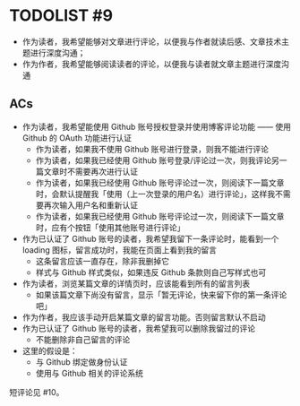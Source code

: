 # TODOLIST #9 

* 作为读者，我希望能够对文章进行评论，以便我与作者就读后感、文章技术主题进行深度沟通；
* 作为作者，我希望能够阅读读者的评论，以便我与读者就文章主题进行深度沟通

ACs
---

* 作为读者，我希望能使用 Github 账号授权登录并使用博客评论功能 —— 使用 Github 的 OAuth 功能进行认证
  * 作为读者，如果我不使用 Github 账号进行登录，则我不能进行评论
  * 作为读者，如果我已经使用 Github 账号登录/评论过一次，则我评论另一篇文章时不需要再次进行认证
  * 作为读者，如果我已经使用 Github 账号评论过一次，则阅读下一篇文章时，会默认提醒我「使用（上一次登录的用户名）进行评论」，这样我不需要再次输入用户名和重新认证
  * 作为读者，如果我已经使用 Github 账号评论过一次，则阅读下一篇文章时，应有个按钮「使用其他账号进行评论」
* 作为已认证了 Github 账号的读者，我希望我留下一条评论时，能看到一个 loading 图标，留言成功时，我能在页面上看到我的留言
  * 这条留言应该一直存在，除非我删掉它
  * 样式与 Github 样式类似，如果违反 Github 条款则自己写样式也可
* 作为读者，浏览某篇文章的详情页时，应该能看到所有的留言列表
  * 如果该篇文章下尚没有留言，显示「暂无评论，快来留下你的第一条评论吧」
* 作为作者，我应该手动开启某篇文章的留言功能。否则留言默认不启动
* 作为已认证了 Github 账号的读者，我希望我可以删除我留过的评论
  * 不能删除非自己留言的评论
* 这里的假设是：
  * 与 Github 绑定做身份认证
  * 使用与 Github 相关的评论系统


短评论见 #10。
